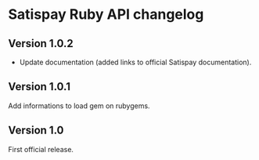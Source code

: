 # Satispay Ruby API changelog

## Version 1.0.2

- Update documentation (added links to official Satispay documentation).

## Version 1.0.1

Add informations to load gem on rubygems.

## Version 1.0

First official release.